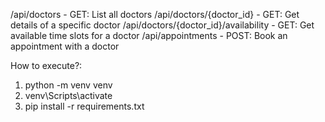 /api/doctors - GET: List all doctors
/api/doctors/{doctor_id} - GET: Get details of a specific doctor
/api/doctors/{doctor_id}/availability - GET: Get available time slots for a doctor
/api/appointments - POST: Book an appointment with a doctor

How to execute?:
1) python -m venv venv
2) venv\Scripts\activate
3) pip install -r requirements.txt
